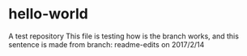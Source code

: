 # hello-world
A test repository
This file is testing how is the branch works, and this sentence is made from branch: readme-edits on 2017/2/14
